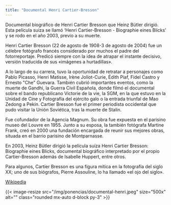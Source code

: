 ```yaml
---
title: "Documental Henri Cartier-Bresson"
---
```


Documental biográfico de Henri Cartier Bresson que Heinz Bütler dirigió. Esta película suiza se llamó ‘Henri Cartier-Bresson - Biographie eines Blicks’ y se rodo en el año 2003, previo a su muerte.

Henri Cartier Bresson (22 de agosto de 1908-3 de agosto de 2004) fue un célebre fotógrafo francés considerado por muchos el padre del fotorreportaje. Predicó siempre con la idea de atrapar el instante decisivo, versión traducida de sus «imágenes a hurtadillas».

A lo largo de su carrera, tuvo la oportunidad de retratar a personajes como Pablo Picasso, Henri Matisse, Irène Joliot-Curie, Édith Piaf, Fidel Castro y Ernesto "Che" Guevara. También cubrió importantes eventos, como la muerte de Gandhi, la Guerra Civil Española, donde filmó el documental sobre el bando republicano Victorie de la vie, la SGM, en la que estuvo en la Unidad de Cine y Fotografía del ejército galo o la entrada triunfal de Mao Zedong a Pekín. Cartier Bresson fue el primer periodista occidental que pudo visitar la Unión Soviética, tras la muerte de Stalin.

Fue cofundador de la Agencia Magnum. Su obra fue expuesta en el parisino museo del Louvre en 1955. Junto a su esposa, la también fotógrafa Martine Frank, creó en 2000 una fundación encargada de reunir sus mejores obras, situada en el barrio parisino de Montparnasse.

En 2003, Heinz Bütler dirigió la película suiza Henri Cartier Bresson: Biographie eines Blicks, documental biográfico interpretado por el propio Cartier-Bresson además de Isabelle Huppert, entre otros.

Para algunos, Cartier Bresson es una figura mítica en la fotografía del siglo XX; uno de sus biógrafos, Pierre Assouline, lo ha llamado «el ojo del siglo».

[Wikipedia](https://es.wikipedia.org/wiki/Henri_Cartier-Bresson)

{{< image-resize src="/img/ponencias/documental-henri.jpeg" size="500x" alt="" class="rounded mx-auto d-block py-3" >}}

